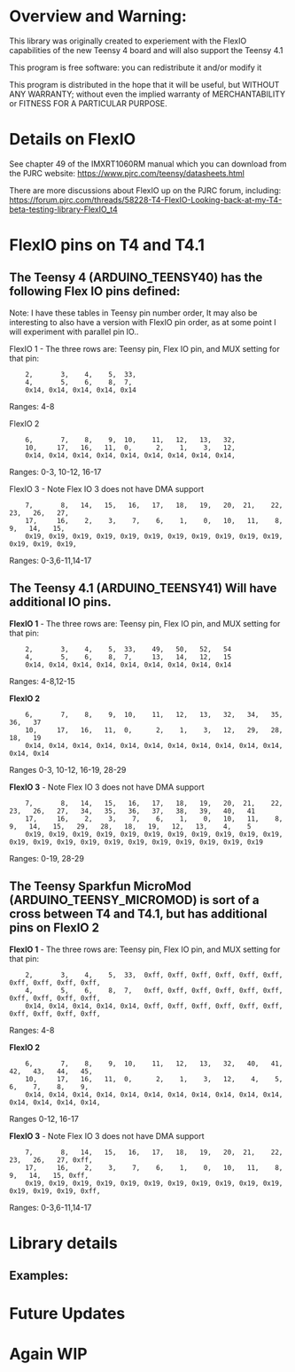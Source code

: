 Overview and Warning: 
=====

This library was originally created to experiement with the FlexIO capabilities of the new Teensy 4 board and
will also support the Teensy 4.1


This program is free software: you can redistribute it and/or modify it 

This program is distributed in the hope that it will be useful,
but WITHOUT ANY WARRANTY; without even the implied warranty of
MERCHANTABILITY or FITNESS FOR A PARTICULAR PURPOSE. 


Details on FlexIO
====================

See chapter 49 of the IMXRT1060RM manual which you can download from the PJRC website:
https://www.pjrc.com/teensy/datasheets.html

There are more discussions about FlexIO up on the PJRC forum, including:
https://forum.pjrc.com/threads/58228-T4-FlexIO-Looking-back-at-my-T4-beta-testing-library-FlexIO_t4


FlexIO pins on T4 and T4.1
==========================

The Teensy 4 (ARDUINO_TEENSY40) has the following Flex IO pins defined:
-------------

Note: I have these tables in Teensy pin number order,  It may also be interesting to also have
a version with FlexIO pin order, as at some point I will experiment with parallel pin IO..

FlexIO 1 - The three rows are: Teensy pin, Flex IO pin, and MUX setting for that pin:
```
    2,       3,    4,    5,  33,
    4,       5,    6,    8,  7, 
    0x14, 0x14, 0x14, 0x14, 0x14
```    
Ranges: 4-8

FlexIO 2 
```
    6,       7,    8,    9,  10,    11,   12,   13,   32, 
    10,     17,   16,   11,  0,      2,    1,    3,   12, 
    0x14, 0x14, 0x14, 0x14, 0x14, 0x14, 0x14, 0x14, 0x14, 
```
Ranges: 0-3, 10-12, 16-17

FlexIO 3 - Note Flex IO 3 does not have DMA support
```
    7,       8,   14,   15,   16,   17,   18,   19,   20,  21,    22,   23,   26,   27,   
    17,     16,    2,    3,    7,    6,    1,    0,   10,   11,    8,    9,   14,   15,    
    0x19, 0x19, 0x19, 0x19, 0x19, 0x19, 0x19, 0x19, 0x19, 0x19, 0x19, 0x19, 0x19, 0x19,
```
Ranges: 0-3,6-11,14-17

The Teensy 4.1 (ARDUINO_TEENSY41) Will have additional IO pins.  
-------------
**FlexIO 1** - The three rows are: Teensy pin, Flex IO pin, and MUX setting for that pin:
```
    2,       3,    4,    5,  33,    49,   50,   52,   54
    4,       5,    6,    8,  7,     13,   14,   12,   15
    0x14, 0x14, 0x14, 0x14, 0x14, 0x14, 0x14, 0x14, 0x14
```    
Ranges: 4-8,12-15

**FlexIO 2** 
```
    6,       7,    8,    9,  10,    11,   12,   13,   32,   34,   35,   36,   37
    10,     17,   16,   11,  0,      2,    1,    3,   12,   29,   28,   18,   19
    0x14, 0x14, 0x14, 0x14, 0x14, 0x14, 0x14, 0x14, 0x14, 0x14, 0x14, 0x14, 0x14
```
Ranges 0-3, 10-12, 16-19, 28-29

**FlexIO 3** - Note Flex IO 3 does not have DMA support
```
    7,       8,   14,   15,   16,   17,   18,   19,   20,  21,    22,   23,   26,   27,   34,   35,   36,   37,   38,   39,   40,   41
    17,     16,    2,    3,    7,    6,    1,    0,   10,   11,    8,    9,   14,   15,   29,   28,   18,   19,   12,   13,    4,    5 
    0x19, 0x19, 0x19, 0x19, 0x19, 0x19, 0x19, 0x19, 0x19, 0x19, 0x19, 0x19, 0x19, 0x19, 0x19, 0x19, 0x19, 0x19, 0x19, 0x19, 0x19, 0x19 
```
Ranges: 0-19, 28-29

The Teensy Sparkfun MicroMod (ARDUINO_TEENSY_MICROMOD) is sort of a cross between T4 and T4.1, but has additional pins on FlexIO 2  
-------------

**FlexIO 1** - The three rows are: Teensy pin, Flex IO pin, and MUX setting for that pin:
```
    2,       3,    4,    5,  33,  0xff, 0xff, 0xff, 0xff, 0xff, 0xff, 0xff, 0xff, 0xff, 0xff,
    4,       5,    6,    8,  7,   0xff, 0xff, 0xff, 0xff, 0xff, 0xff, 0xff, 0xff, 0xff, 0xff,
    0x14, 0x14, 0x14, 0x14, 0x14, 0xff, 0xff, 0xff, 0xff, 0xff, 0xff, 0xff, 0xff, 0xff, 0xff,
```    
Ranges: 4-8

**FlexIO 2** 
```
    6,       7,    8,    9,  10,    11,   12,   13,   32,   40,   41,   42,   43,   44,   45,
    10,     17,   16,   11,  0,      2,    1,    3,   12,    4,    5,    6,    7,    8,    9,
    0x14, 0x14, 0x14, 0x14, 0x14, 0x14, 0x14, 0x14, 0x14, 0x14, 0x14, 0x14, 0x14, 0x14, 0x14,
```
Ranges 0-12, 16-17

**FlexIO 3** - Note Flex IO 3 does not have DMA support
```
    7,       8,   14,   15,   16,   17,   18,   19,   20,  21,    22,   23,   26,   27, 0xff,   
    17,     16,    2,    3,    7,    6,    1,    0,   10,   11,    8,    9,   14,   15, 0xff,    
    0x19, 0x19, 0x19, 0x19, 0x19, 0x19, 0x19, 0x19, 0x19, 0x19, 0x19, 0x19, 0x19, 0x19, 0xff,
```
Ranges: 0-3,6-11,14-17

Library details
===============
<to be filled in>

Examples:
---------


Future Updates
==============


Again WIP
=====
